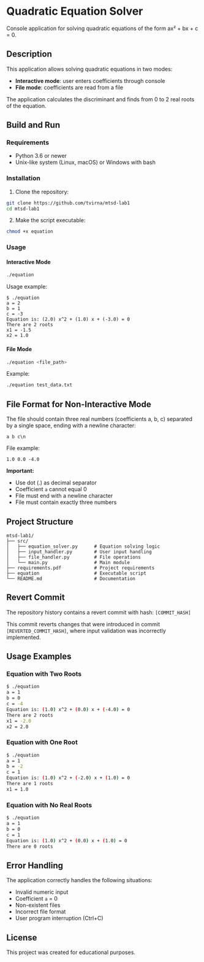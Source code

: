# Quadratic Equation Solver

Console application for solving quadratic equations of the form ax² + bx + c = 0.

## Description

This application allows solving quadratic equations in two modes:
- **Interactive mode**: user enters coefficients through console
- **File mode**: coefficients are read from a file

The application calculates the discriminant and finds from 0 to 2 real roots of the equation.

## Build and Run

### Requirements
- Python 3.6 or newer
- Unix-like system (Linux, macOS) or Windows with bash

### Installation
1. Clone the repository:
```bash
git clone https://github.com/tvirna/mtsd-lab1
cd mtsd-lab1
```

2. Make the script executable:
```bash
chmod +x equation
```

### Usage

#### Interactive Mode
```bash
./equation
```

Usage example:
```
$ ./equation
a = 2
b = 1
c = -3
Equation is: (2.0) x^2 + (1.0) x + (-3.0) = 0
There are 2 roots
x1 = -1.5
x2 = 1.0
```

#### File Mode
```bash
./equation <file_path>
```

Example:
```bash
./equation test_data.txt
```

## File Format for Non-Interactive Mode

The file should contain three real numbers (coefficients a, b, c) separated by a single space, ending with a newline character:

```
a b c\n
```

File example:
```
1.0 0.0 -4.0
```

**Important:**
- Use dot (.) as decimal separator
- Coefficient `a` cannot equal 0
- File must end with a newline character
- File must contain exactly three numbers

## Project Structure

```
mtsd-lab1/
├── src/
│   ├── equation_solver.py      # Equation solving logic
│   ├── input_handler.py        # User input handling
│   ├── file_handler.py         # File operations
│   └── main.py                 # Main module
├── requirements.pdf            # Project requirements
├── equation                    # Executable script
└── README.md                   # Documentation
```

## Revert Commit

The repository history contains a revert commit with hash: `[COMMIT_HASH]`

This commit reverts changes that were introduced in commit `[REVERTED_COMMIT_HASH]`, where input validation was incorrectly implemented.

## Usage Examples

### Equation with Two Roots
```bash
$ ./equation
a = 1
b = 0
c = -4
Equation is: (1.0) x^2 + (0.0) x + (-4.0) = 0
There are 2 roots
x1 = -2.0
x2 = 2.0
```

### Equation with One Root
```bash
$ ./equation
a = 1
b = -2
c = 1
Equation is: (1.0) x^2 + (-2.0) x + (1.0) = 0
There are 1 roots
x1 = 1.0
```

### Equation with No Real Roots
```bash
$ ./equation
a = 1
b = 0
c = 1
Equation is: (1.0) x^2 + (0.0) x + (1.0) = 0
There are 0 roots
```

## Error Handling

The application correctly handles the following situations:
- Invalid numeric input
- Coefficient `a` = 0
- Non-existent files
- Incorrect file format
- User program interruption (Ctrl+C)

## License

This project was created for educational purposes.